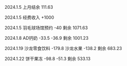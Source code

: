 
2024.1.5 上月结余 111.63

2024.1.5 经费收入 +1000

2024.1.5 羽毛球场馆预约 -40 剩余 1071.63

2024.1.8 AD钙奶 -33.5 -36.9 剩余 1001.23

2024.1.19 沙龙零食饮料 -179.8 沙龙水果 -138.2 剩余 683.23

2024.1.22 饼干果冻 -98.8 -51.3 剩余 533.13